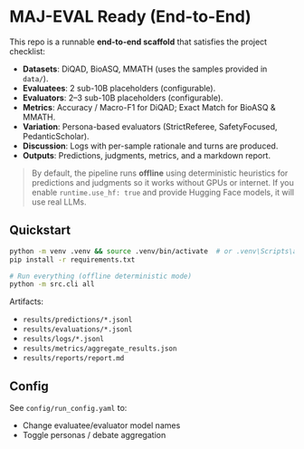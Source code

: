 # MAJ-EVAL Ready (End-to-End)

This repo is a runnable **end-to-end scaffold** that satisfies the project checklist:
- **Datasets**: DiQAD, BioASQ, MMATH (uses the samples provided in `data/`).
- **Evaluatees**: 2 sub-10B placeholders (configurable).
- **Evaluators**: 2–3 sub-10B placeholders (configurable).
- **Metrics**: Accuracy / Macro-F1 for DiQAD; Exact Match for BioASQ & MMATH.
- **Variation**: Persona-based evaluators (StrictReferee, SafetyFocused, PedanticScholar).
- **Discussion**: Logs with per-sample rationale and turns are produced.
- **Outputs**: Predictions, judgments, metrics, and a markdown report.

> By default, the pipeline runs **offline** using deterministic heuristics for predictions and judgments so it works without GPUs or internet. If you enable `runtime.use_hf: true` and provide Hugging Face models, it will use real LLMs.

## Quickstart

```bash
python -m venv .venv && source .venv/bin/activate  # or .venv\Scripts\activate on Windows
pip install -r requirements.txt

# Run everything (offline deterministic mode)
python -m src.cli all
```

Artifacts:
- `results/predictions/*.jsonl`
- `results/evaluations/*.jsonl`
- `results/logs/*.jsonl`
- `results/metrics/aggregate_results.json`
- `results/reports/report.md`

## Config

See `config/run_config.yaml` to:
- Change evaluatee/evaluator model names
- Toggle personas / debate aggregation


